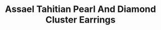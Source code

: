 ---
title: Assael Tahitian Pearl And Diamond Cluster Earrings
description: Clusters of marquise-cut Diamonds bring dimension and drama to magnificent grey Tahitian Pearls in these gala-ready statement earrings.
specs: 14.0 - 14.7mm Tahitian Natural Color Cultured Pearl Buttons with 2.60 carats of Diamonds set in 18K White Gold.
images:
  - image_path: /uploads/assael-tahitian-pearl-and-diamond-cluster-earrings.png
_category:
order_number: 21
categories:
  - earrings
---